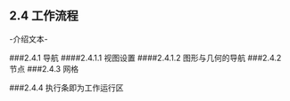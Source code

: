 ## 2.4 工作流程

-介绍文本-

###2.4.1 导航
####2.4.1.1 视图设置 
####2.4.1.2 图形与几何的导航
###2.4.2  节点
###2.4.3  网格

###2.4.4  执行条即为工作运行区
